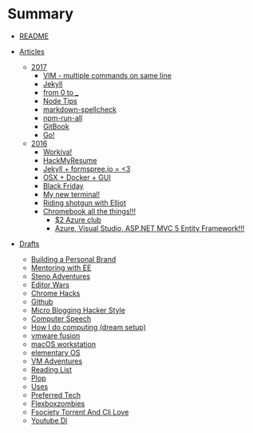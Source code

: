 # Summary
* [README](README.md)

* [Articles]()
  
  * [2017]()
    * [VIM - multiple commands on same line](articles/vim_multiple_commands.md)
    * [Jekyll](articles/jekyll/jekyll.md)
    * [from 0 to _](articles/from-0-to-_.md)
    * [Node Tips](articles/node.md)
    * [markdown-spellcheck](articles/markdown-spellcheck.md)
    * [npm-run-all](articles/npmrunall.md)
    * [GitBook](articles/gitbook.md)
    * [Go!](articles/go.md)
  * [2016]()
    * [Workiva!](articles/workiva.md)
    * [HackMyResume](articles/hackmyresume.md)
    * [Jekyll + formspree.io = <3](articles/formspree.md)
    * [OSX + Docker + GUI](articles/docker.md)
    * [Black Friday](articles/bf.md)
    * [My new terminal!](articles/my_new_term.md)
    * [Riding shotgun with Elliot](articles/riding_shotgun_with_elliot.md)
    * [Chromebook all the things!!!]()
      * [$2 Azure club](articles/azure_pricing.md)
      * [Azure, Visual Studio, ASP.NET MVC 5 Entity Framework!!!](articles/chromebook.md)
* [Drafts]()
    * [Building a Personal Brand](articles/personal_brand.md)
    * [Mentoring with EE](articles/mentoring_with_ee.md)
    * [Steno Adventures](articles/steno.md)
    * [Editor Wars](articles/editor_wars.md)
    * [Chrome Hacks](articles/google_chrome.md)
    * [Github](articles/github.md)
    * [Micro Blogging Hacker Style](articles/micro_blog_hacker.md)
    * [Computer Speech](articles/computer_speech.md)
    * [How I do computing (dream setup)](articles/how_i_compute.md)
    * [vmware fusion](articles/vmware_fusion.md)
    * [macOS workstation](articles/macOS_workstation.md)
    * [elementary OS](articles/elementary_os.md)
    * [VM Adventures](articles/vm_adventures.md)
    * [Reading List](articles/reading_list.md)
    * [Plop](articles/plop.md)
    * [Uses](articles/uses.md)
    * [Preferred Tech](articles/preferred_tech.md)
    * [Flexboxzombies](articles/flexboxzombies.md)
    * [Fsociety Torrent And Cli Love](articles/fsociety_torrent_and_cli_love.md)
    * [Youtube Dl](articles/youtube_dl.md)

